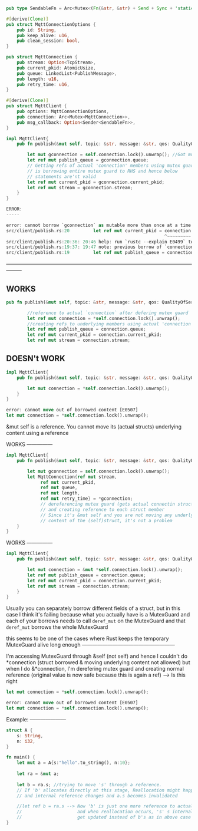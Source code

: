 ```rust

pub type SendableFn = Arc<Mutex<(Fn(&str, &str) + Send + Sync + 'static)>>;

#[derive(Clone)]
pub struct MqttConnectionOptions {
    pub id: String,
    pub keep_alive: u16,
    pub clean_session: bool,
}

pub struct MqttConnection {
    pub stream: Option<TcpStream>,
    pub current_pkid: AtomicUsize,
    pub queue: LinkedList<PublishMessage>,
    pub length: u16,
    pub retry_time: u16,
}

#[derive(Clone)]
pub struct MqttClient {
    pub options: MqttConnectionOptions,
    pub connection: Arc<Mutex<MqttConnection>>,
    pub msg_callback: Option<Sender<SendableFn>>,
}

impl MqttClient{
    pub fn publish(&mut self, topic: &str, message: &str, qos: QualityOfService) {

        let mut gconnection = self.connection.lock().unwrap(); //Got mutex guard
        let ref mut publish_queue = gconnection.queue; 
        // Getting refs of actual 'connection' members using mutex guard
        // is borrowing entire mutex guard to RHS and hence below        
        // statements are'nt valid
        let ref mut current_pkid = gconnection.current_pkid;
        let ref mut stream = gconnection.stream;
    }
}

ERROR:
-----

error: cannot borrow `gconnection` as mutable more than once at a time [E0499]
src/client/publish.rs:20         let ref mut current_pkid = connection.current_pkid;
                                                            ^~~~~~~~~~
src/client/publish.rs:20:36: 20:46 help: run `rustc --explain E0499` to see a detailed explanation
src/client/publish.rs:19:37: 19:47 note: previous borrow of `connection` occurs here; the mutable borrow prevents subsequent moves, borrows, or modification of `connection` until the borrow ends
src/client/publish.rs:19         let ref mut publish_queue = connection.queue;
```
———————————————————————————————————————

WORKS
-----

```rust
pub fn publish(&mut self, topic: &str, message: &str, qos: QualityOfService) {

        //reference to actual `connection` after defering mutex guard
        let ref mut connection = *self.connection.lock().unwrap(); 
        //creating refs to underlying members using actual 'connection'        //reference doesn't seem to be a problem
        let ref mut publish_queue = connection.queue; 
        let ref mut current_pkid = connection.current_pkid;
        let ref mut stream = connection.stream;
```
DOESN't WORK
------------

```rust
impl MqttClient{
    pub fn publish(&mut self, topic: &str, message: &str, qos: QualityOfService) {

        let mut connection = *self.connection.lock().unwrap();
    }
}

error: cannot move out of borrowed content [E0507]
let mut connection = *self.connection.lock().unwrap();
```

&mut self is a reference. You cannot move its (actual structs) underlying content using a reference

WORKS
—————

```rust
impl MqttClient{
    pub fn publish(&mut self, topic: &str, message: &str, qos: QualityOfService) {

        let mut gconnection = self.connection.lock().unwrap();
        let MqttConnection{ref mut stream,
             ref mut current_pkid,
             ref mut queue,
             ref mut length,
             ref mut retry_time} = *gconnection; 
             // dereferencing mutex guard (gets actual connectin struct)
             // and creating reference to each struct member
             // Since it's &mut self and you are not moving any underlying
             // content of the (self)struct, it's not a problem
    }
}
```


WORKS
—————

```rust
impl MqttClient{
    pub fn publish(&mut self, topic: &str, message: &str, qos: QualityOfService) {

        let mut connection = &mut *self.connection.lock().unwrap();
        let ref mut publish_queue = connection.queue;
        let ref mut current_pkid = connection.current_pkid;
        let ref mut stream = connection.stream;
    }
}
```


Usually you can separately borrow different fields of a struct, but in this case I think it's failing because what you actually have is a MutexGuard<MqttConnection> and each of your borrows needs to call `deref_mut` on the MutexGuard and that `deref_mut` borrows the whole MutexGuard

this seems to be one of the cases where Rust keeps the temporary MutexGuard alive long enough
——————————————————

I'm accessing MutexGuard through &self (not self) and hence I couldn't do *connection (struct borrowed & moving underlying content not allowed) but when I do &*connection, I'm derefering mutex guard and creating normal reference (original value is now safe because this is again a ref) --> Is this right

```rust
let mut connection = *self.connection.lock().unwrap();

error: cannot move out of borrowed content [E0507]
let mut connection = *self.connection.lock().unwrap();
```

Example:
———————

```rust
struct A {
    s: String,
    n: i32,
}

fn main() {
    let mut a = A{s:"hello".to_string(), n:10};
    
    let ra = &mut a;
    
    let b = ra.s; //trying to move 's' through a reference. 
    // If 'b' allocates directly at this stage, Reallocation might happen 
    // and internal reference changes and a.s becomes invalidated

    //let ref b = ra.s --> Now 'b' is just one more reference to actual 's' 
    //                     and when reallocation occurs, 's' s internal refernce
    //                     get updated instead of b's as in above case
}
```






